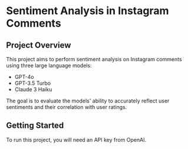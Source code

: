 # Sentiment Analysis in Instagram Comments

## Project Overview
This project aims to perform sentiment analysis on Instagram comments using three large language models:
- GPT-4o
- GPT-3.5 Turbo
- Claude 3 Haiku

The goal is to evaluate the models' ability to accurately reflect user sentiments and their correlation with user ratings.

## Getting Started
To run this project, you will need an API key from OpenAI.
